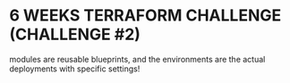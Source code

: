# 6 WEEKS TERRAFORM CHALLENGE (CHALLENGE #2)

modules are reusable blueprints, and
the environments are the actual deployments with specific settings!